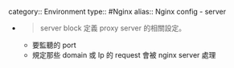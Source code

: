 category:: Environment
type:: #Nginx
alias:: Nginx config - server

- > server block 定義 proxy server 的相關設定。
	- 要監聽的 port
	- 規定那些 domain 或 Ip 的 request 會被 nginx server 處理